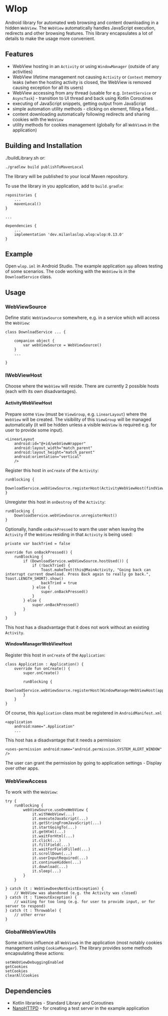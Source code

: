 # Wlop

Android library for automated web browsing and content downloading in a hidden `WebView`. The `WebView` automatically handles JavaScript execution, redirects and other browsing features. This library encapsulates a lot of details to make the usage more convenient.

## Features

- WebView hosting in an `Activity` or using `WindowManager` (outside of any activities)
- WebView lifetime management not causing `Activity` or `Context` memory leaks (when the hosting activity is closed, the WebView is removed causing exception for all its users)
- WebView accessing from any thread (usable for e.g. `IntentService` or `AsyncTask`) - transition to UI thread and back using Kotlin Coroutines
- executing of JavaScript snippets, getting output from JavaScript
- simple automation utility methods - clicking on element, filling a field...
- content downloading automatically following redirects and sharing cookies with the `WebView`
- utility methods for cookies management (globally for all `WebView`s in the application)

## Building and Installation

./buildLibrary.sh or:

```
./gradlew build publishToMavenLocal
```

The library will be published to your local Maven repository.

To use the library in you application, add to `build.gradle`:

```
repositories {
    ...
    mavenLocal()
}

...

dependencies {
    ...
    implementation 'dev.milanlaslop.wlop:wlop:0.13.0'
}
```

## Example

Open `wlop.iml` in Android Studio. The example application `app` allows testing of some scenarios. The code working with the `WebView` is in the `DownloadService` class.

## Usage

### WebViewSource

Define static `WebViewSource` somewhere, e.g. in a service which will access the `WebView`:

```
class DownloadService ... {

    companion object {
        var webViewSource = WebViewSource()
    }
    ...

}
```

### IWebViewHost

Choose where the `WebView` will reside. There are currently 2 possible hosts (each with its own disadvantages).

#### ActivityWebViewHost

Prepare some `View` (must be `ViewGroup`, e.g. `LinearLayout`) where the `WebView` will be created.
The visibility of this `ViewGroup` will be managed automatically (it will be hidden unless a visible `WebView` is required e.g. for user to provide some input).

```
<LinearLayout
    android:id="@+id/webViewWrapper"
    android:layout_width="match_parent"
    android:layout_height="match_parent"
    android:orientation="vertical"
    />
```

Register this host in `onCreate` of the `Activity`:

```
runBlocking {
    DownloadService.webViewSource.registerHost(ActivityWebViewHost(findViewById(R.id.webViewWrapper)))
}
```

Unregister this host in `onDestroy` of the `Activity`:

```
runBlocking {
    DownloadService.webViewSource.unregisterHost()
}
```

Optionally, handle `onBackPressed` to warn the user when leaving the `Activity` if the `WebView` residing in that `Activity` is being used:

```
private var backTried = false

override fun onBackPressed() {
    runBlocking {
        if (DownloadService.webViewSource.hostUsed()) {
            if (!backTried) {
                Toast.makeText(this@MainActivity, "Going back can interrupt current download. Press Back again to really go back.", Toast.LENGTH_SHORT).show()
                backTried = true
            } else {
                super.onBackPressed()
            }
        } else {
            super.onBackPressed()
        }
    }
}
```

This host has a disadvantage that it does not work without an existing `Activity`.

#### WindowManagerWebViewHost

Register this host in `onCreate` of the `Application`:

```
class Application : Application() {
    override fun onCreate() {
        super.onCreate()

        runBlocking {
            DownloadService.webViewSource.registerHost(WindowManagerWebViewHost(applicationContext))
        }
    }
}
```

Of course, this `Application` class must be registered in `AndroidManifest.xml`

```
<application
    android:name=".Application"
    ...
```

This host has a disadvantage that it needs a permission:

```
<uses-permission android:name="android.permission.SYSTEM_ALERT_WINDOW" />
```

The user can grant the permission by going to application settings - Display over other apps.

### WebViewAccess

To work with the `WebView`:

```
try {
    runBlocking {
        webViewSource.useOneWebView {
            it.withWebView(...)
            it.executeJavaScript(...)
            it.getStringFromJavaScript(...)
            it.startGoingTo(...)
            it.getHtml(...)
            it.waitForHtml(...)
            it.click(...)
            it.fillField(...)
            it.waitForFieldFilled(...)
            it.scrollDown(...)
            it.userInputRequired(...)
            it.continueHidden(...)
            it.download(...)
            it.sleep(...)
        }
    }

} catch (t : WebViewDoesNotExistException) {
    // WebView was abandoned (e.g. the Activity was closed)
} catch (t : TimeoutException) {
    // waiting for too long (e.g. for user to provide input, or for server to respond)
} catch (t : Throwable) {
    // other error
}
```

### GlobalWebViewUtils

Some actions influence all `WebView`s in the application (most notably cookies management using `CookieManager`).
The library provides some methods encapsulating these actions:

```
setWebViewDebuggingEnabled
getCookies
setCookies
clearAllCookies
```

## Dependencies

- Kotlin libraries - Standard Library and Coroutines
- [NanoHTTPD](https://github.com/NanoHttpd/nanohttpd) - for creating a test server in the example application
